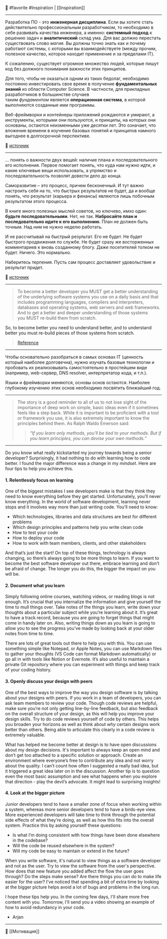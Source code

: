 🔖 #favorite #Inspiration | [[Inspiration]]

----
Разработка ПО - это **инженерная дисциплина**. Если вы хотите стать действительно профессиональным разработчиком, то необходимо в себе развивать качества инженера, а именно: **системный подход** к решению задач и **аналитический** склад ума. Для вас должно перестать существовать слово _магия_. Вы должны точно знать как и почему работают системы, с которыми вы взаимодействуете (между прочим, полезное качество, которое находит применение и за пределами IT).

К сожалению, существует огромное множество людей, которые пишут код без должного понимания важности этих принципов.

Для того, чтобы не оказаться одним из таких бедолаг, необходимо постоянно инвестировать свое время в получение **фундаментальных знаний** из области Computer Science. В частности, для прикладных разработчиков в большинстве случаев таким _фундаментом_ является **операционная система**, в которой выполняются созданные ими программы.

Веб-фреймворки и контейнеры приложений рождаются и умирают, а инструменты, которыми они пользуются, и принципы, на которых они основаны, остаются неизменными уже десятки лет. Это означает, что вложение времени в изучение базовых понятий и принципов намного выгоднее в долгосрочной перспективе.

🔗 [источник](https://iximiuz.com/ru/posts/writing-python-web-server-part-1/)

----
... понять о важности двух вещей: наличие плана и последовательного его исполнения. Первое помогает понять, что куда нам нужно идти, и какие ключевые вещи использовать, а упрямство и последовательность позволят довести дело до конца.

Саморазвитие – это процесс, причем бесконечный. И тут важно настроить себя на то, что быстрых результатов не будет, да и вообще понять, что результат (карьера и финансы) являются лишь побочным результатом этого процесса.

В книге много полезных мыслей советов, но ключево, имхо один: **будьте последовательными**. Нет, не так. **Набросайте план и последовательно идите к его выполнению**. План не должен быть точным. Над ним не нужно неделю работать.

И не рассчитывай на быстрый результат. Его не будет. Не будет быстрого продвижения по службе. Не будет сразу же восторженных комментариев к вновь созданному блогу. Даже посетителей толком не будет. Ничего. Это нормально.

Наберитесь терпения. Пусть сам процесс доставляет удовольствие и результат придет.

🔗 [источник](https://sergeyteplyakov.blogspot.com/2017/08/about-complete-software-developers.html?m=1)

----

>
>To become a better developer you MUST get a better understanding of the underlying software systems you use on a daily basis and that includes programming languages, compilers and interpreters, databases and operating systems, web servers and web frameworks. And to get a better and deeper understanding of those systems you MUST re-build them from scratch.
>
So, to become better you need to understand better, and to understand better you must re-build pieces of those systems from scratch.
>
> [Reference](https://ruslanspivak.com/pages/about/)

----
Чтобы основательно разобраться в самых основах IT (ценность который наиболее долговечна), нужно изучать базовые технологии и пробовать их реализовывать самостоятельно в простейшем виде (например, web-сервер, DNS resolver, интерпретатор кода, и т.п.).

Языки и фреймворки меняются, основы основ остаются. Наиболее глубокому изучению этих основ необходимо посвятить ближайший год.

----
>The story is a good reminder to all of us to not lose sight of the importance of deep work on simple, basic ideas even if it sometimes feels like a step back. While it is important to be proficient with a tool or framework you use, it is also extremely important to know the principles behind them. As Ralph Waldo Emerson said:
>
> >_“If you learn only methods, you’ll be tied to your methods. But if you learn principles, you can devise your own methods.”_

----

Do you know what really kickstarted my journey towards being a senior developer? Surprisingly, it had nothing to do with learning how to code better. I found the major difference was a change in my _mindset_. Here are four tips to help you achieve this.

#### 1. Relentlessly focus on learning

One of the biggest mistakes I see developers make is that they think they need to know everything before they get started. Unfortunately, you’ll never know everything. In the world of software development, learning never stops and it involves way more than just writing code. You’ll need to know:

- Which technologies, libraries and data structures are best for different problems
- Which design principles and patterns help you write clean code
- How to test your code
- How to deploy your code
- How to work with team members, clients, and other stakeholders

And that’s just the start! On top of these things, technology is always changing, so there’s always going to be more things to learn. If you want to become the best software developer out there, embrace learning and don’t be afraid of change. The longer you do this, the bigger the impact on you will be.

#### 2. Document what you learn

Simply following online courses, watching videos, or reading blogs is not enough. It’s crucial that you internalize the information and give yourself the time to mull things over. Take notes of the things you learn, write down your thoughts about a particular subject while you’re learning about it. It’s great to have a track record, because you are going to forget things that might come in handy later on. Also, writing things down as you learn is going to allow you to see the progress you’ve made by looking back at your older notes from time to time.

There are lots of great tools out there to help you with this. You can use something simple like Notepad, or Apple Notes, you can use Markdown files to gather your thoughts (VS Code can format Markdown automatically) or go all in with tools like Notion or Evernote. It’s also useful to maintain a private Git repository where you can experiment with things and keep track of your coding history.

#### 3. Openly discuss your design with peers

One of the best ways to improve the way you design software is by talking about your designs with peers. If you work in a team of developers, you can ask team members to review your code. Though code reviews are helpful, make sure you’re not only getting line-by-line feedback, but also feedback on the overall structure of your design, as this will help you improve your design skills. Try to do code reviews yourself of code by others. This helps you broaden your horizons as well as think about _why_ certain designs work better than others. Being able to articulate this clearly in a code review is extremely valuable.

What has helped me become better at design is to have open discussions about my design decisions. It's important to always keep an open mind and don’t get too attached to a specific solution or approach. Create an environment where everyone’s free to contribute any idea and not worry about the quality. I can’t count how often I suggested a really bad idea, but it triggered a great idea later on in the discussion. Another tip is to question even the most basic assumption and see what happens when you explore that direction - play the devil’s advocate. It might lead to surprising insights!

#### 4. Look at the bigger picture

Junior developers tend to have a smaller zone of focus when working within a system, whereas more senior developers tend to have a birds-eye view. More experienced developers will take time to think through the potential side effects of what they’re doing, as well as how this fits into the overall system. Practice this by asking yourself these questions:

- Is what I’m doing consistent with how things have been done elsewhere in the codebase?
- Will the code be reused elsewhere in the system?
- Will my code be easy to maintain or extend in the future?

When you write software, it's natural to view things as a software developer and not as the user. Try to view the software from the user's perspective. How does that new feature you added affect the flow the user goes through? Do the steps make sense? Are there things you can do to make life easier for the user? I’ve noticed that spending a bit of extra time by looking at the bigger picture helps avoid a lot of bugs and problems in the long run.

I hope these tips help you. In the coming few days, I'll share more free content with you. Tomorrow, I'll send you a video showing an example of how to avoid redundancy in your code.

- Arjan

----
📂 [[Мотивация]]